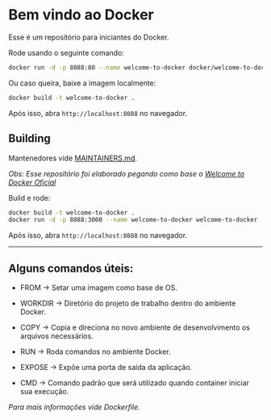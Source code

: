 # Bem vindo ao Docker

Esse é um repositório para iniciantes do Docker.

Rode usando o seguinte comando:
```zsh
docker run -d -p 8088:80 --name welcome-to-docker docker/welcome-to-docker
```

Ou caso queira, baixe a imagem localmente:
```zsh
docker build -t welcome-to-docker .
```


Após isso, abra `http://localhost:8088` no navegador.

## Building

Mantenedores vide [MAINTAINERS.md](MAINTAINERS.md).

_Obs: Esse repositório foi elaborado pegando como base o [Welcome to Docker Oficial](https://github.com/docker/welcome-to-docker)_

Build e rode:
```zsh
docker build -t welcome-to-docker . 
docker run -d -p 8088:3000 --name welcome-to-docker welcome-to-docker
```
Após isso, abra `http://localhost:8088` no navegador.

---

## Alguns comandos úteis:

- FROM -> Setar uma imagem como base de OS.

- WORKDIR -> Diretório do projeto de trabalho dentro do ambiente Docker.

- COPY -> Copia e direciona no novo ambiente de desenvolvimento os arquivos necessários.

- RUN -> Roda comandos no ambiente Docker.

- EXPOSE -> Expõe uma porta de saída da aplicação.

- CMD -> Comando padrão que será utilizado quando container iniciar sua execução.

_Para mais informações vide Dockerfile._